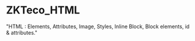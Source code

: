 # ZKTeco_HTML
"HTML : Elements, Attributes, Image, Styles, Inline Block, Block elements, id & attributes."
